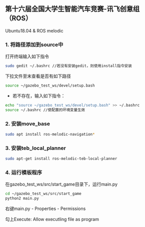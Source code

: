 ## 第十六届全国大学生智能汽车竞赛-讯飞创意组（ROS）

Ubuntu18.04 & ROS melodic



### 1. 将路径添加到source中

打开终端输入如下指令

```bash
sudo gedit ~/.bashrc //若没有安装gedit，则使用install指令安装
```

下拉文件至末查看是否有如下路径

```bash
source ~/gazebo_test_ws/devel/setup.bash
```

- 若不存在，输入如下指令：

```bash
echo "source ~/gazebo_test_ws/devel/setup.bash" >> ~/.bashrc
source ~/.bashrc //使配置的环境变量生效
```



### 2. 安装move_base

```bash
sudo apt install ros-melodic-navigation*
```



### 3. 安装teb_local_planner

```bash
sudo apt-get install ros-melodic-teb-local-planner
```



### 4.  运行模板程序

在gazebo_test_ws/src/start_game目录下，运行main.py 

```bash
cd ~/gazebo_test_ws/src/start_game
python2 main.py
```

右键main.py - Properties - Permissions 

勾上Execute: Allow executling file as program
